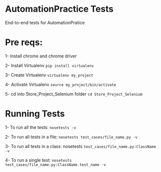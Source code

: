 

AutomationPractice Tests
==========================

End-to-end tests for AutomationPratice

Pre reqs:
============================================
1- Install chrome and chrome driver

2- Install Virtualenv `pip install virtualenv`

3- Create Virtualenv `virtualenv my_project`

4- Activate Virtualenv `source my_project/bin/activate`

5- cd into Store_Project_Selenium folder `cd Store_Project_Selenium`

Running Tests
======================================
1- To run all the tests: `nosetests -v`

2- To run all tests in a file: `nosetests test_cases/file_name.py -v`

3- To run all tests in a class: nosetests `test_cases/file_name.py:ClassName -v`

4- To run a single test: `nosetests test_cases/file_name.py:ClassName.test_name -v`


